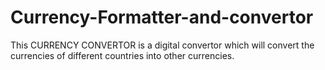 # Currency-Formatter-and-convertor
This CURRENCY CONVERTOR is a digital convertor which will convert the currencies of different countries into other currencies. 
